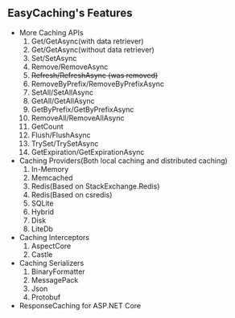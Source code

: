 ## EasyCaching's Features

- More Caching APIs
    1. Get/GetAsync(with data retriever)
    2. Get/GetAsync(without data retriever)
    3. Set/SetAsync
    4. Remove/RemoveAsync
    5. ~~Refresh/RefreshAsync (was removed)~~
    6. RemoveByPrefix/RemoveByPrefixAsync
    7. SetAll/SetAllAsync
    8. GetAll/GetAllAsync
    9. GetByPrefix/GetByPrefixAsync
    10. RemoveAll/RemoveAllAsync
    11. GetCount
    12. Flush/FlushAsync
    13. TrySet/TrySetAsync
    14. GetExpiration/GetExpirationAsync
- Caching Providers(Both local caching and distributed caching)
    1. In-Memory
    2. Memcached
    3. Redis(Based on StackExchange.Redis)
    4. Redis(Based on csredis)
    5. SQLite
    6. Hybrid
    7. Disk
    8. LiteDb
- Caching Interceptors
    1. AspectCore
    2. Castle
- Caching Serializers
    1. BinaryFormatter
    2. MessagePack
    3. Json
    4. Protobuf
- ResponseCaching for ASP.NET Core
